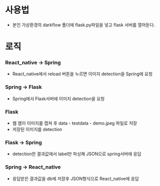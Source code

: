 # 사용법
- 본인 가상환경의 darkflow 폴더에 flask.py파일을 넣고 flask 서버를 열어둔다.

# 로직
### React_native -> Spring
- React_native에서 reload 버튼을 누르면 이미지 detection을 Spring에 요청

### Spring -> Flask
- Spring에서 Flask서버에 이미지 detection을 요청

### Flask
- 웹 캠이 이미지를 캡쳐 후 data - testdata - demo.jpeg 파일로 저장
- 저장된 이미지를 detection

### Flask -> Spring
- detection한 결과값에서 label만 파싱해 JSON으로 spring서버에 응답

### Spring -> React_native
- 응답받은 결과값을 db에 저장후 JSON형식으로 React_native에 응답

